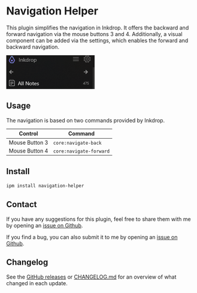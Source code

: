 # Navigation Helper

This plugin simplifies the navigation in Inkdrop.
It offers the backward and forward navigation via the mouse buttons 3 and 4.
Additionally, a visual component can be added via the settings, which enables the forward and backward navigation.

![Screenshot Navigation Component](./img/navigation-component.png)

## Usage

The navigation is based on two commands provided by Inkdrop.

| Control        | Command                 |
| -------------- | ----------------------- |
| Mouse Button 3 | `core:navigate-back`    |
| Mouse Button 4 | `core:navigate-forward` |

## Install

```bash
ipm install navigation-helper
```

## Contact

If you have any suggestions for this plugin, feel free to share them with me by opening an [issue on Github](https://github.com/keisir/inkdrop-navigation-helper/issues).

If you find a bug, you can also submit it to me by opening an [issue on Github](https://github.com/keisir/inkdrop-navigation-helper/issues).

## Changelog

See the [GitHub releases](https://github.com/keisir/inkdrop-navigation-helper/releases) or [CHANGELOG.md](CHANGELOG.md) for an overview of what changed in each update.
